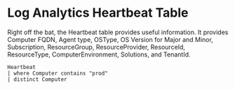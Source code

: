 # Log Analytics Heartbeat Table

Right off the bat, the Heartbeat table provides useful information. It provides Computer FQDN, Agent type, OSType, OS Version for Major and Minor, Subscription, ResourceGroup, ResourceProvider, ResourceId, ResourceType, ComputerEnvironment, Solutions, and TenantId.

    Heartbeat 
    | where Computer contains "prod" 
    | distinct Computer

